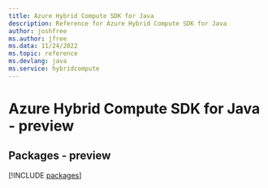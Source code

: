 ```yaml
---
title: Azure Hybrid Compute SDK for Java
description: Reference for Azure Hybrid Compute SDK for Java
author: joshfree
ms.author: jfree
ms.data: 11/24/2022
ms.topic: reference
ms.devlang: java
ms.service: hybridcompute
---
```

# Azure Hybrid Compute SDK for Java - preview
## Packages - preview
[!INCLUDE [packages](hybrid-compute-index.md)]